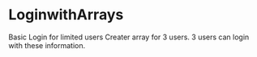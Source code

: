 # LoginwithArrays
Basic Login for limited users
Creater array for 3 users.
3 users can login with these information.
